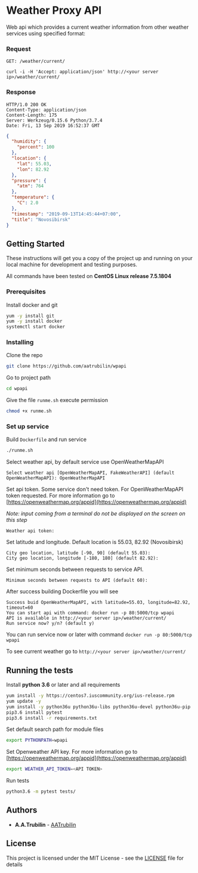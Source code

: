 # Weather Proxy API

Web api which provides a current weather information 
from other weather services using specified format:

### Request
`GET: /weather/current/`

`curl -i -H 'Accept: application/json' http://<your server ip>/weather/current/`

### Response

```
HTTP/1.0 200 OK
Content-Type: application/json
Content-Length: 175
Server: Werkzeug/0.15.6 Python/3.7.4
Date: Fri, 13 Sep 2019 16:52:37 GMT
```

```json
{
  "humidity": {
    "percent": 100
  },
  "location": {
    "lat": 55.03,
    "lon": 82.92
  },
  "pressure": {
    "atm": 764
  },
  "temperature": {
    "C": 2.0
  },
  "timestamp": "2019-09-13T14:45:44+07:00",
  "title": "Novosibirsk"
}
```

## Getting Started

These instructions will get you a copy of the project up and 
running on your local machine for development and testing purposes.

All commands have been tested on **CentOS Linux release 7.5.1804**

### Prerequisites

Install docker and git

```bash
yum -y install git
yum -y install docker
systemctl start docker
```

### Installing

Clone the repo

```bash
git clone https://github.com/aatrubilin/wpapi
```

Go to project path

```bash
cd wpapi
```

Give the file `runme.sh` execute permission

```bash
chmod +x runme.sh
```

### Set up service

Build `Dockerfile` and run service

```bash
./runme.sh
```

Select weather api, by default service use OpenWeatherMapAPI

`Select weather api [OpenWeatherMapAPI, FakeWeatherAPI] (default OpenWeatherMapAPI): OpenWeatherMapAPI`

Set api token. Some service don't need token. For OpenWeatherMapAPI token requested.
For more information go to [https://openweathermap.org/appid](https://openweathermap.org/appid)

_Note: input coming from a terminal do not be displayed on the screen on this step_

`Weather api token: `

Set latitude and longitude. Default location is 55.03, 82.92 (Novosibirsk)

```text
City geo location, latitude [-90, 90] (default 55.03):
City geo location, longitude [-180, 180] (default 82.92):
```

Set minimum seconds between requests to service API.

`Minimum seconds between requests to API (default 60):`

After success building Dockerfile you will see 

```text
Success buid OpenWeatherMapAPI, with latitude=55.03, longitude=82.92, timeout=60
You can start api with command: docker run -p 80:5000/tcp wpapi
API is available in http://<your server ip>/weather/current/
Run service now? y/n? (default y)
```

You can run service now or later with command `docker run -p 80:5000/tcp wpapi`

To see current weather go to `http://<your server ip>/weather/current/`

## Running the tests

Install **python 3.6** or later and all requirements

```bash
yum install -y https://centos7.iuscommunity.org/ius-release.rpm
yum update -y
yum install -y python36u python36u-libs python36u-devel python36u-pip
pip3.6 install pytest
pip3.6 install -r requirements.txt
```

Set default search path for module files

```bash
export PYTHONPATH=wpapi
```

Set Openweather API key. 
For more information go to [https://openweathermap.org/appid](https://openweathermap.org/appid)

```bash
export WEATHER_API_TOKEN=<API TOKEN>
```

Run tests
```bash
python3.6 -m pytest tests/
```

## Authors

* **A.A.Trubilin** - [AATrubilin](https://github.com/AATrubilin)

## License

This project is licensed under the MIT License - see the [LICENSE](LICENSE) file for details

